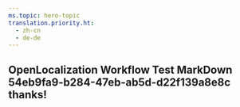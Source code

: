 ```yaml
---
ms.topic: hero-topic
translation.priority.ht: 
  - zh-cn
  - de-de
---
```

## OpenLocalization Workflow Test MarkDown 54eb9fa9-b284-47eb-ab5d-d22f139a8e8c thanks!
